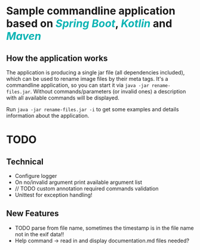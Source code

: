 # Sample commandline application based on <font color="#0ab4b4">_Spring Boot_</font>, <font color="#0ab4b4">_Kotlin_</font> and <font color="#0ab4b4">_Maven_</font>

## How the application works

The application is producing a single jar file (all dependencies
included), which can be used to rename image files by their meta tags. It's a commandline application, so you can
start it via ```java -jar rename-files.jar```. Without commands/parameters (or invalid ones) a description with all
available commands will be displayed. 

Run ```java -jar rename-files.jar -i``` to get some examples and details information about the application.

# TODO

## Technical
- Configure logger
- On no/invalid argument print available argument list
- // TODO custom annotation required commands validation
- Unittest for exception handling!

## New Features
- TODO parse from file name, sometimes the timestamp is in the file name not in the exif data!!
- Help command -> read in and display documentation.md files needed?